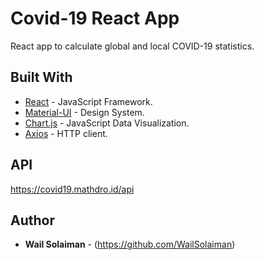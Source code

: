 # Covid-19 React App

React app to calculate global and local COVID-19 statistics.

## Built With

* [React](https://github.com/facebook/create-react-app) - JavaScript Framework.
* [Material-UI](https://github.com/mui-org/material-ui) - Design System.
* [Chart.js](https://github.com/chartjs/Chart.js) - JavaScript Data Visualization.
* [Axios](https://github.com/axios/axios) - HTTP client.

## API

https://covid19.mathdro.id/api

## Author

* **Wail Solaiman** - (https://github.com/WailSolaiman)